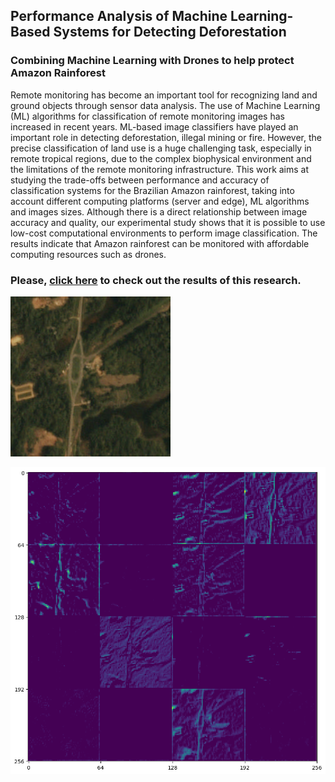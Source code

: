 ## Performance Analysis of Machine Learning-Based Systems for Detecting Deforestation
### Combining Machine Learning with Drones to help protect Amazon Rainforest

Remote monitoring has become an important tool for recognizing land and ground objects through sensor data analysis. The use of Machine Learning (ML) algorithms for classification of remote monitoring images has increased in recent years.  ML-based image classifiers have played an important role in detecting deforestation, illegal mining or fire. 
However, the precise classification of land use is a huge challenging task, especially in remote tropical regions, due to the complex biophysical environment and the limitations of the remote monitoring infrastructure. 
This work aims at studying the trade-offs between performance and accuracy of classification systems for the Brazilian Amazon rainforest, taking into account different computing platforms (server and edge), ML algorithms and images sizes. 
Although there is a direct relationship between image accuracy and quality, our experimental study shows that it is possible to use low-cost computational environments to perform image classification.
The results indicate that Amazon rainforest can be monitored with affordable computing resources such as drones.

### Please, [click here](https://ieeexplore.ieee.org/document/9628252/metrics#metrics) to check out the results of this research.

![alt text](https://github.com/micheldearaujo/amazon_rainforest_classification/blob/main/figures/output1.png)

![alt text](https://github.com/micheldearaujo/amazon_rainforest_classification/blob/main/figures/output.png)